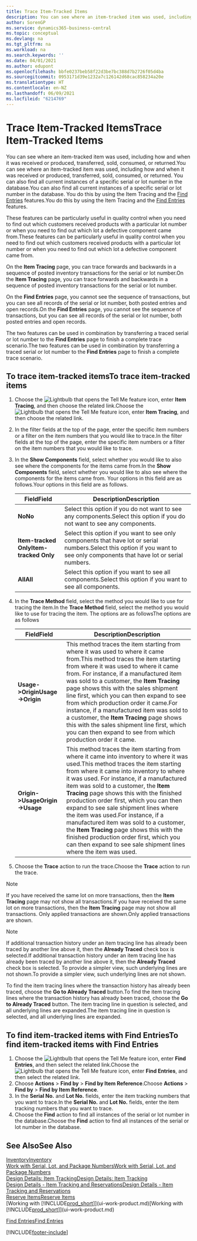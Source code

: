 ```yaml
---
title: Trace Item-Tracked Items
description: You can see where an item-tracked item was used, including how and when it was received or produced, transferred, sold, consumed, or returned. You can also find all current instances of a specific serial or lot number in the database. You do this by using the Item Tracing and the Find Entries features.
author: SorenGP
ms.service: dynamics365-business-central
ms.topic: conceptual
ms.devlang: na
ms.tgt_pltfrm: na
ms.workload: na
ms.search.keywords: ''
ms.date: 04/01/2021
ms.author: edupont
ms.openlocfilehash: bbfe0237beb58f22d3be7bc388d7b2726f05d4ba
ms.sourcegitcommit: 0953171d39e1232a7c126142d68cac858234a20e
ms.translationtype: HT
ms.contentlocale: en-NZ
ms.lasthandoff: 06/09/2021
ms.locfileid: "6214769"
---
```

# <a name="trace-item-tracked-items"></a><span data-ttu-id="81885-105">Trace Item-Tracked Items</span><span class="sxs-lookup"><span data-stu-id="81885-105">Trace Item-Tracked Items</span></span>
<span data-ttu-id="81885-106">You can see where an item-tracked item was used, including how and when it was received or produced, transferred, sold, consumed, or returned.</span><span class="sxs-lookup"><span data-stu-id="81885-106">You can see where an item-tracked item was used, including how and when it was received or produced, transferred, sold, consumed, or returned.</span></span> <span data-ttu-id="81885-107">You can also find all current instances of a specific serial or lot number in the database.</span><span class="sxs-lookup"><span data-stu-id="81885-107">You can also find all current instances of a specific serial or lot number in the database.</span></span> <span data-ttu-id="81885-108">You do this by using the Item Tracing and the [Find Entries](ui-find-entries.md) features.</span><span class="sxs-lookup"><span data-stu-id="81885-108">You do this by using the Item Tracing and the [Find Entries](ui-find-entries.md) features.</span></span>  

<span data-ttu-id="81885-109">These features can be particularly useful in quality control when you need to find out which customers received products with a particular lot number or when you need to find out which lot a defective component came from.</span><span class="sxs-lookup"><span data-stu-id="81885-109">These features can be particularly useful in quality control when you need to find out which customers received products with a particular lot number or when you need to find out which lot a defective component came from.</span></span>  

 <span data-ttu-id="81885-110">On the **Item Tracing** page, you can trace forwards and backwards in a sequence of posted inventory transactions for the serial or lot number.</span><span class="sxs-lookup"><span data-stu-id="81885-110">On the **Item Tracing** page, you can trace forwards and backwards in a sequence of posted inventory transactions for the serial or lot number.</span></span>  

 <span data-ttu-id="81885-111">On the **Find Entries** page, you cannot see the sequence of transactions, but you can see all records of the serial or lot number, both posted entries and open records.</span><span class="sxs-lookup"><span data-stu-id="81885-111">On the **Find Entries** page, you cannot see the sequence of transactions, but you can see all records of the serial or lot number, both posted entries and open records.</span></span>  

 <span data-ttu-id="81885-112">The two features can be used in combination by transferring a traced serial or lot number to the **Find Entries** page to finish a complete trace scenario.</span><span class="sxs-lookup"><span data-stu-id="81885-112">The two features can be used in combination by transferring a traced serial or lot number to the **Find Entries** page to finish a complete trace scenario.</span></span> <!-- For more information, see [Walkthrough: Tracing Serial-Lot Numbers](walkthrough-tracing-serial-lot-numbers.md).   -->

## <a name="to-trace-item-tracked-items"></a><span data-ttu-id="81885-113">To trace item-tracked items</span><span class="sxs-lookup"><span data-stu-id="81885-113">To trace item-tracked items</span></span>  

1.  <span data-ttu-id="81885-114">Choose the ![Lightbulb that opens the Tell Me feature](media/ui-search/search_small.png "Tell me what you want to do") icon, enter **Item Tracing**, and then choose the related link.</span><span class="sxs-lookup"><span data-stu-id="81885-114">Choose the ![Lightbulb that opens the Tell Me feature](media/ui-search/search_small.png "Tell me what you want to do") icon, enter **Item Tracing**, and then choose the related link.</span></span>  
2.  <span data-ttu-id="81885-115">In the filter fields at the top of the page, enter the specific item numbers or a filter on the item numbers that you would like to trace.</span><span class="sxs-lookup"><span data-stu-id="81885-115">In the filter fields at the top of the page, enter the specific item numbers or a filter on the item numbers that you would like to trace.</span></span>  
3.  <span data-ttu-id="81885-116">In the **Show Components** field, select whether you would like to also see where the components for the items came from.</span><span class="sxs-lookup"><span data-stu-id="81885-116">In the **Show Components** field, select whether you would like to also see where the components for the items came from.</span></span> <span data-ttu-id="81885-117">Your options in this field are as follows.</span><span class="sxs-lookup"><span data-stu-id="81885-117">Your options in this field are as follows.</span></span>  

    |<span data-ttu-id="81885-118">Field</span><span class="sxs-lookup"><span data-stu-id="81885-118">Field</span></span>|<span data-ttu-id="81885-119">Description</span><span class="sxs-lookup"><span data-stu-id="81885-119">Description</span></span>|  
    |----------------------------------|---------------------------------------|  
    |<span data-ttu-id="81885-120">**No**</span><span class="sxs-lookup"><span data-stu-id="81885-120">**No**</span></span>|<span data-ttu-id="81885-121">Select this option if you do not want to see any components.</span><span class="sxs-lookup"><span data-stu-id="81885-121">Select this option if you do not want to see any components.</span></span>|  
    |<span data-ttu-id="81885-122">**Item-tracked Only**</span><span class="sxs-lookup"><span data-stu-id="81885-122">**Item-tracked Only**</span></span>|<span data-ttu-id="81885-123">Select this option if you want to see only components that have lot or serial numbers.</span><span class="sxs-lookup"><span data-stu-id="81885-123">Select this option if you want to see only components that have lot or serial numbers.</span></span>|  
    |<span data-ttu-id="81885-124">**All**</span><span class="sxs-lookup"><span data-stu-id="81885-124">**All**</span></span>|<span data-ttu-id="81885-125">Select this option if you want to see all components.</span><span class="sxs-lookup"><span data-stu-id="81885-125">Select this option if you want to see all components.</span></span>|  

4.  <span data-ttu-id="81885-126">In the **Trace Method** field, select the method you would like to use for tracing the item.</span><span class="sxs-lookup"><span data-stu-id="81885-126">In the **Trace Method** field, select the method you would like to use for tracing the item.</span></span> <span data-ttu-id="81885-127">The options are as follows</span><span class="sxs-lookup"><span data-stu-id="81885-127">The options are as follows</span></span>  

    |<span data-ttu-id="81885-128">Field</span><span class="sxs-lookup"><span data-stu-id="81885-128">Field</span></span>|<span data-ttu-id="81885-129">Description</span><span class="sxs-lookup"><span data-stu-id="81885-129">Description</span></span>|  
    |----------------------------------|---------------------------------------|  
    |<span data-ttu-id="81885-130">**Usage->Origin**</span><span class="sxs-lookup"><span data-stu-id="81885-130">**Usage->Origin**</span></span>|<span data-ttu-id="81885-131">This method traces the item starting from where it was used to where it came from.</span><span class="sxs-lookup"><span data-stu-id="81885-131">This method traces the item starting from where it was used to where it came from.</span></span> <span data-ttu-id="81885-132">For instance, if a manufactured item was sold to a customer, the **Item Tracing** page shows this with the sales shipment line first, which you can then expand to see from which production order it came.</span><span class="sxs-lookup"><span data-stu-id="81885-132">For instance, if a manufactured item was sold to a customer, the **Item Tracing** page shows this with the sales shipment line first, which you can then expand to see from which production order it came.</span></span>|  
    |<span data-ttu-id="81885-133">**Origin->Usage**</span><span class="sxs-lookup"><span data-stu-id="81885-133">**Origin->Usage**</span></span>|<span data-ttu-id="81885-134">This method traces the item starting from where it came into inventory to where it was used.</span><span class="sxs-lookup"><span data-stu-id="81885-134">This method traces the item starting from where it came into inventory to where it was used.</span></span> <span data-ttu-id="81885-135">For instance, if a manufactured item was sold to a customer, the **Item Tracing** page shows this with the finished production order first, which you can then expand to see sale shipment lines where the item was used.</span><span class="sxs-lookup"><span data-stu-id="81885-135">For instance, if a manufactured item was sold to a customer, the **Item Tracing** page shows this with the finished production order first, which you can then expand to see sale shipment lines where the item was used.</span></span>|  

5.  <span data-ttu-id="81885-136">Choose the **Trace** action to run the trace.</span><span class="sxs-lookup"><span data-stu-id="81885-136">Choose the **Trace** action to run the trace.</span></span>  

> [!NOTE]  
>  <span data-ttu-id="81885-137">If you have received the same lot on more transactions, then the **Item Tracing** page may not show all transactions.</span><span class="sxs-lookup"><span data-stu-id="81885-137">If you have received the same lot on more transactions, then the **Item Tracing** page may not show all transactions.</span></span> <span data-ttu-id="81885-138">Only applied transactions are shown.</span><span class="sxs-lookup"><span data-stu-id="81885-138">Only applied transactions are shown.</span></span>  

> [!NOTE]  
>  <span data-ttu-id="81885-139">If additional transaction history under an item tracing line has already been traced by another line above it, then the **Already Traced** check box is selected.</span><span class="sxs-lookup"><span data-stu-id="81885-139">If additional transaction history under an item tracing line has already been traced by another line above it, then the **Already Traced** check box is selected.</span></span> <span data-ttu-id="81885-140">To provide a simpler view, such underlying lines are not shown.</span><span class="sxs-lookup"><span data-stu-id="81885-140">To provide a simpler view, such underlying lines are not shown.</span></span>  
>   
>  <span data-ttu-id="81885-141">To find the item tracing lines where the transaction history has already been traced, choose the **Go to Already Traced** button.</span><span class="sxs-lookup"><span data-stu-id="81885-141">To find the item tracing lines where the transaction history has already been traced, choose the **Go to Already Traced** button.</span></span> <span data-ttu-id="81885-142">The item tracing line in question is selected, and all underlying lines are expanded.</span><span class="sxs-lookup"><span data-stu-id="81885-142">The item tracing line in question is selected, and all underlying lines are expanded.</span></span>  

## <a name="to-find-item-tracked-items-with-find-entries"></a><span data-ttu-id="81885-143">To find item-tracked items with Find Entries</span><span class="sxs-lookup"><span data-stu-id="81885-143">To find item-tracked items with Find Entries</span></span>  

1. <span data-ttu-id="81885-144">Choose the ![Lightbulb that opens the Tell Me feature](media/ui-search/search_small.png "Tell me what you want to do") icon, enter **Find Entries**, and then select the related link.</span><span class="sxs-lookup"><span data-stu-id="81885-144">Choose the ![Lightbulb that opens the Tell Me feature](media/ui-search/search_small.png "Tell me what you want to do") icon, enter **Find Entries**, and then select the related link.</span></span>  
2. <span data-ttu-id="81885-145">Choose **Actions** > **Find by** > **Find by Item Reference**.</span><span class="sxs-lookup"><span data-stu-id="81885-145">Choose **Actions** > **Find by** > **Find by Item Reference**.</span></span>
3. <span data-ttu-id="81885-146">In the **Serial No.** and **Lot No.** fields, enter the item tracking numbers that you want to trace.</span><span class="sxs-lookup"><span data-stu-id="81885-146">In the **Serial No.** and **Lot No.** fields, enter the item tracking numbers that you want to trace.</span></span>  
4. <span data-ttu-id="81885-147">Choose the **Find** action to find all instances of the serial or lot number in the database.</span><span class="sxs-lookup"><span data-stu-id="81885-147">Choose the **Find** action to find all instances of the serial or lot number in the database.</span></span>  

## <a name="see-also"></a><span data-ttu-id="81885-148">See Also</span><span class="sxs-lookup"><span data-stu-id="81885-148">See Also</span></span>

[<span data-ttu-id="81885-149">Inventory</span><span class="sxs-lookup"><span data-stu-id="81885-149">Inventory</span></span>](inventory-manage-inventory.md)  
[<span data-ttu-id="81885-150">Work with Serial, Lot, and Package Numbers</span><span class="sxs-lookup"><span data-stu-id="81885-150">Work with Serial, Lot, and Package Numbers</span></span>](inventory-how-work-item-tracking.md)  
[<span data-ttu-id="81885-151">Design Details: Item Tracking</span><span class="sxs-lookup"><span data-stu-id="81885-151">Design Details: Item Tracking</span></span>](design-details-item-tracking.md)  
[<span data-ttu-id="81885-152">Design Details - Item Tracking and Reservations</span><span class="sxs-lookup"><span data-stu-id="81885-152">Design Details - Item Tracking and Reservations</span></span>](design-details-item-tracking-and-reservations.md)  
[<span data-ttu-id="81885-153">Reserve Items</span><span class="sxs-lookup"><span data-stu-id="81885-153">Reserve Items</span></span>](inventory-how-to-reserve-items.md)  
<span data-ttu-id="81885-154">[Working with [!INCLUDE[prod_short](includes/prod_short.md)]](ui-work-product.md)</span><span class="sxs-lookup"><span data-stu-id="81885-154">[Working with [!INCLUDE[prod_short](includes/prod_short.md)]](ui-work-product.md)</span></span>  
<!-- [Walkthrough: Tracing Serial-Lot Numbers](walkthrough-tracing-serial-lot-numbers.md)   -->
[<span data-ttu-id="81885-155">Find Entries</span><span class="sxs-lookup"><span data-stu-id="81885-155">Find Entries</span></span>](ui-find-entries.md)  


[!INCLUDE[footer-include](includes/footer-banner.md)]